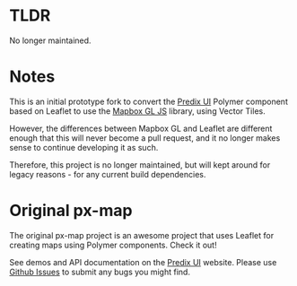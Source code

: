 # TLDR
No longer maintained.

# Notes

This is an initial prototype fork to convert the [Predix UI](https://www.predix-ui.com/#/components/px-map/) Polymer
component based on Leaflet to use the [Mapbox GL JS](https://www.mapbox.com/mapbox-gl-js/api/) library, using Vector
Tiles.

However, the differences between Mapbox GL and Leaflet are different enough that this will never become a pull request,
and it no longer makes sense to continue developing it as such.

Therefore, this project is no longer maintained, but will kept around for legacy reasons - for any current build
dependencies.


# Original px-map

The original px-map project is an awesome project that uses Leaflet for creating maps using Polymer components.  Check
it out!

See demos and API documentation on the [Predix UI](https://www.predix-ui.com/#/components/px-map/) website.
Please use [Github Issues](https://github.com/PredixDev/px-map/issues) to submit any bugs you might find.
